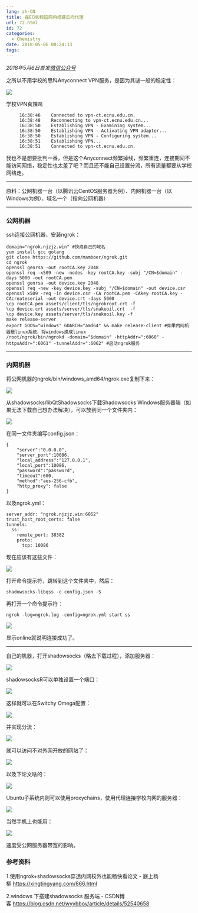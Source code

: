 ```yaml
---
lang: zh-CN
title: 在ECNU校园网内搭建反向代理
url: 72.html
id: 72
categories:
  - Chemistry
date: 2018-05-06 00:24:13
tags:
---
```


_2018年5月6日首发[微信公众号](https://mp.weixin.qq.com/s?__biz=MzIyMjA1MDA4MQ==&mid=2455134461&idx=1&sn=9053193f53bd55bc33be3b38283acbb6&chksm=ff91a2b3c8e62ba56be0b3a163311036550a23dbf076266255331c95e54c4e511a426874b486#rd)_

之所以不用学校的思科Anyconnect VPN服务，是因为其谜一般的稳定性：

![](https://drive.google.com/uc?id=1Y1eDE0hHw-od1lqUMvhoYUuzFl7D9KWF)

学校VPN真辣鸡

         16:38:46    Connected to vpn-ct.ecnu.edu.cn.
         16:38:48    Reconnecting to vpn-ct.ecnu.edu.cn...
         16:38:50    Establishing VPN - Examining system...
         16:38:50    Establishing VPN - Activating VPN adapter...
         16:38:50    Establishing VPN - Configuring system...
         16:38:51    Establishing VPN...
         16:38:51    Connected to vpn-ct.ecnu.edu.cn.

我也不是想要批判一番，但是这个Anyconnect频繁掉线，频繁重连，连接期间不能访问网络，稳定性也太差了吧？而且还不能自己设置分流，所有流量都要从学校网络走。

* * *

原料：公网机器一台（以腾讯云CentOS服务器为例）、内网机器一台（以Windows为例）、域名一个（指向公网机器）

* * *

### 公网机器

ssh连接公网机器，安装ngrok：

    domain="ngrok.njzjz.win" #换成自己的域名
    yum install gcc golang
    git clone https://github.com/mamboer/ngrok.git
    cd ngrok
    openssl genrsa -out rootCA.key 2048
    openssl req -x509 -new -nodes -key rootCA.key -subj "/CN=$domain" -days 5000 -out rootCA.pem
    openssl genrsa -out device.key 2048
    openssl req -new -key device.key -subj "/CN=$domain" -out device.csr
    openssl x509 -req -in device.csr -CA rootCA.pem -CAkey rootCA.key -CAcreateserial -out device.crt -days 5000
    \cp rootCA.pem assets/client/tls/ngrokroot.crt -f
    \cp device.crt assets/server/tls/snakeoil.crt  -f
    \cp device.key assets/server/tls/snakeoil.key -f
    make release-server
    export GOOS="windows" GOARCH="amd64" && make release-client #如果内网机器是linux系统，将windows换成linux
    /root/ngrok/bin/ngrokd -domain="$domain" -httpAddr=":6060" -httpsAddr=":6061" -tunnelAddr=":6062" #启动ngrok服务

* * *

### 内网机器

将公网机器的ngrok/bin/windows_amd64/ngrok.exe复制下来：

![](https://drive.google.com/uc?id=1f4etJIMtnBsMlM9SKDfXi8VatR11j144)

从shadowsocks/libQtShadowsocks下载Shadowsocks Windows服务器端（如果无法下载自己想办法解决），可以放到同一个文件夹内：

![](https://drive.google.com/uc?id=1znJQldziPHgYAvs9_4Or1roQfVgf52Ar)

在同一文件夹编写config.json：

    {
        "server":"0.0.0.0",
        "server_port":10086,
        "local_address":"127.0.0.1",
        "local_port":10086,
        "password":"password",
        "timeout":600,
        "method":"aes-256-cfb",
        "http_proxy": false
    }

以及ngrok.yml：

    server_addr: "ngrok.njzjz.win:6062"
    trust_host_root_certs: false
    tunnels:
      ss:
        remote_port: 38382
        proto:
          tcp: 10086

现在应该有这些文件：

![](https://drive.google.com/uc?id=1ZpoumqLO9EivYYJtYejCWneIcS4Byi6k)

打开命令提示符，跳转到这个文件夹中，然后：

    shadowsocks-libqss -c config.json -S

再打开一个命令提示符：

    ngrok -log=ngrok.log -config=ngrok.yml start ss

![](https://drive.google.com/uc?id=1isg-5qZ0s7I_1a5I_fCR-QLE_i6v0dd4)

显示online就说明连接成功了。

* * *

自己的机器，打开shadowsocks（略去下载过程），添加服务器：

![](https://drive.google.com/uc?id=1eRgc0WQt0lG7DhCrsLi3WTwI2rPTc_4n)

shadowsocksR可以单独设置一个端口：

![](https://drive.google.com/uc?id=139-8vYOPQpR89EMFSdXLJpty9qlB1W6O)

这样就可以在Switchy Omega配置：

![](https://drive.google.com/uc?id=11RdfB9yQayFcuWCTesO3H-FPzsvLBbcM)

并实现分流：

![](https://drive.google.com/uc?id=1NAALaWxrdhmz5_yV0gOuOtokc5StqClu)

就可以访问不对外网开放的网站了：

![](https://drive.google.com/uc?id=1LF_TLzVpxz1oTYyEXWGYf0f2f2LrsXWk)

以及下论文啥的：

![](https://drive.google.com/uc?id=14hAA2hrKSipvdRm-12zSdSURevNebHj3)

Ubuntu子系统内则可以使用proxychains，使用代理连接学校内网的服务器：

![](https://drive.google.com/uc?id=1e31WNfe9gA_B29fNH4wBQw5GXd-izDmg)

当然手机上也能用：

![](https://drive.google.com/uc?id=1-Pv_CgFr5r6-pZgyl4BmyFdAe7hOnF9C)

速度受公网服务器带宽的影响。

### 参考资料

1.使用ngrok+shadowsocks穿透内网校外也能畅快看论文 - 庭上杨柳 https://xingtingyang.com/866.html

2.windows 下搭建shadowsocks 服务端 - CSDN博客 https://blog.csdn.net/wyvbboy/article/details/52540658
